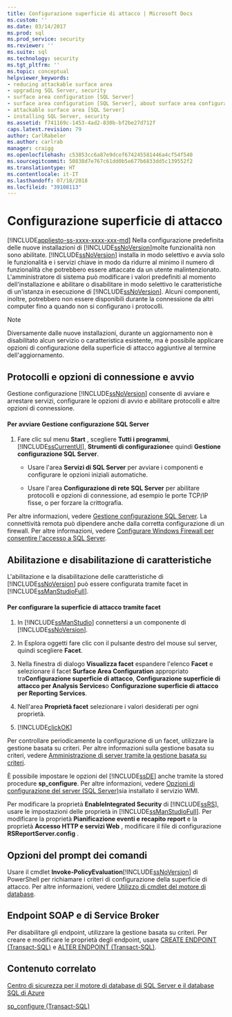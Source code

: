 ```yaml
---
title: Configurazione superficie di attacco | Microsoft Docs
ms.custom: ''
ms.date: 03/14/2017
ms.prod: sql
ms.prod_service: security
ms.reviewer: ''
ms.suite: sql
ms.technology: security
ms.tgt_pltfrm: ''
ms.topic: conceptual
helpviewer_keywords:
- reducing attackable surface area
- upgrading SQL Server, security
- surface area configuration [SQL Server]
- surface area configuration [SQL Server], about surface area configuration
- attackable surface area [SQL Server]
- installing SQL Server, security
ms.assetid: f741169c-1453-4ad2-830b-bf2be27d712f
caps.latest.revision: 79
author: CarlRabeler
ms.author: carlrab
manager: craigg
ms.openlocfilehash: c53853cc6a87e9dcef674245581446a4cf54f540
ms.sourcegitcommit: 50838d7e767c61dd0b5e677b6833dd5c139552f2
ms.translationtype: HT
ms.contentlocale: it-IT
ms.lasthandoff: 07/18/2018
ms.locfileid: "39108113"
---
```

# <a name="surface-area-configuration"></a>Configurazione superficie di attacco
[!INCLUDE[appliesto-ss-xxxx-xxxx-xxx-md](../../includes/appliesto-ss-xxxx-xxxx-xxx-md.md)]
  Nella configurazione predefinita delle nuove installazioni di [!INCLUDE[ssNoVersion](../../includes/ssnoversion-md.md)]molte funzionalità non sono abilitate. [!INCLUDE[ssNoVersion](../../includes/ssnoversion-md.md)] installa in modo selettivo e avvia solo le funzionalità e i servizi chiave in modo da ridurre al minimo il numero di funzionalità che potrebbero essere attaccate da un utente malintenzionato. L'amministratore di sistema può modificare i valori predefiniti al momento dell'installazione e abilitare o disabilitare in modo selettivo le caratteristiche di un'istanza in esecuzione di [!INCLUDE[ssNoVersion](../../includes/ssnoversion-md.md)]. Alcuni componenti, inoltre, potrebbero non essere disponibili durante la connessione da altri computer fino a quando non si configurano i protocolli.  
  
> [!NOTE]  
>  Diversamente dalle nuove installazioni, durante un aggiornamento non è disabilitato alcun servizio o caratteristica esistente, ma è possibile applicare opzioni di configurazione della superficie di attacco aggiuntive al termine dell'aggiornamento.  
  
## <a name="protocols-connection-and-startup-options"></a>Protocolli e opzioni di connessione e avvio  
 Gestione configurazione [!INCLUDE[ssNoVersion](../../includes/ssnoversion-md.md)] consente di avviare e arrestare servizi, configurare le opzioni di avvio e abilitare protocolli e altre opzioni di connessione.  
  
#### <a name="to-start-sql-server-configuration-manager"></a>Per avviare Gestione configurazione SQL Server  
  
1.  Fare clic sul menu **Start** , scegliere **Tutti i programmi**, [!INCLUDE[ssCurrentUI](../../includes/sscurrentui-md.md)], **Strumenti di configurazione**e quindi **Gestione configurazione SQL Server**.  
  
    -   Usare l'area **Servizi di SQL Server** per avviare i componenti e configurare le opzioni iniziali automatiche.  
  
    -   Usare l'area **Configurazione di rete SQL Server** per abilitare protocolli e opzioni di connessione, ad esempio le porte TCP/IP fisse, o per forzare la crittografia.  
  
 Per altre informazioni, vedere [Gestione configurazione SQL Server](../../relational-databases/sql-server-configuration-manager.md). La connettività remota può dipendere anche dalla corretta configurazione di un firewall. Per altre informazioni, vedere [Configurare Windows Firewall per consentire l'accesso a SQL Server](../../sql-server/install/configure-the-windows-firewall-to-allow-sql-server-access.md).  
  
## <a name="enabling-and-disabling-features"></a>Abilitazione e disabilitazione di caratteristiche  
 L'abilitazione e la disabilitazione delle caratteristiche di [!INCLUDE[ssNoVersion](../../includes/ssnoversion-md.md)] può essere configurata tramite facet in [!INCLUDE[ssManStudioFull](../../includes/ssmanstudiofull-md.md)].  
  
#### <a name="to-configure-surface-area-using-facets"></a>Per configurare la superficie di attacco tramite facet  
  
1.  In [!INCLUDE[ssManStudio](../../includes/ssmanstudio-md.md)] connettersi a un componente di [!INCLUDE[ssNoVersion](../../includes/ssnoversion-md.md)].  
  
2.  In Esplora oggetti fare clic con il pulsante destro del mouse sul server, quindi scegliere **Facet**.  
  
3.  Nella finestra di dialogo **Visualizza facet** espandere l'elenco **Facet** e selezionare il facet **Surface Area Configuration** appropriato tra**Configurazione superficie di attacco**, **Configurazione superficie di attacco per Analysis Services**o **Configurazione superficie di attacco per Reporting Services**.  
  
4.  Nell'area **Proprietà facet** selezionare i valori desiderati per ogni proprietà.  
  
5.  [!INCLUDE[clickOK](../../includes/clickok-md.md)]  
  
 Per controllare periodicamente la configurazione di un facet, utilizzare la gestione basata su criteri. Per altre informazioni sulla gestione basata su criteri, vedere [Amministrazione di server tramite la gestione basata su criteri](../../relational-databases/policy-based-management/administer-servers-by-using-policy-based-management.md).  
  
 È possibile impostare le opzioni del [!INCLUDE[ssDE](../../includes/ssde-md.md)] anche tramite la stored procedure **sp_configure**. Per altre informazioni, vedere [Opzioni di configurazione del server &#40;SQL Server&#41;](../../database-engine/configure-windows/server-configuration-options-sql-server.md)sia installato il servizio WMI.  
  
 Per modificare la proprietà **EnableIntegrated Security** di [!INCLUDE[ssRS](../../includes/ssrs-md.md)], usare le impostazioni delle proprietà in [!INCLUDE[ssManStudioFull](../../includes/ssmanstudiofull-md.md)]. Per modificare la proprietà **Pianificazione eventi e recapito report** e la proprietà **Accesso HTTP e servizi Web** , modificare il file di configurazione **RSReportServer.config** .  
  
## <a name="command-prompt-options"></a>Opzioni del prompt dei comandi  
 Usare il cmdlet **Invoke-PolicyEvaluation**[!INCLUDE[ssNoVersion](../../includes/ssnoversion-md.md)] di PowerShell per richiamare i criteri di configurazione della superficie di attacco. Per altre informazioni, vedere [Utilizzo di cmdlet del motore di database](../../relational-databases/scripting/use-the-database-engine-cmdlets.md).  
  
## <a name="soap-and-service-broker-endpoints"></a>Endpoint SOAP e di Service Broker  
 Per disabilitare gli endpoint, utilizzare la gestione basata su criteri. Per creare e modificare le proprietà degli endpoint, usare [CREATE ENDPOINT &#40;Transact-SQL&#41;](../../t-sql/statements/create-endpoint-transact-sql.md) e [ALTER ENDPOINT &#40;Transact-SQL&#41;](../../t-sql/statements/alter-endpoint-transact-sql.md).  
  
## <a name="related-content"></a>Contenuto correlato  
 [Centro di sicurezza per il motore di database di SQL Server e il database SQL di Azure](../../relational-databases/security/security-center-for-sql-server-database-engine-and-azure-sql-database.md)  
  
 [sp_configure &#40;Transact-SQL&#41;](../../relational-databases/system-stored-procedures/sp-configure-transact-sql.md)  
  
  
